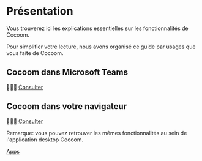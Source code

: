# Présentation

Vous trouverez ici les explications essentielles sur les fonctionnalités de Cocoom.

Pour simplifier votre lecture, nous avons organisé ce guide par usages que vous faite de Cocoom.


## Cocoom dans Microsoft Teams

👩🏾‍💻 [Consulter](./msteams-app/)

## Cocoom dans votre navigateur

👨🏻‍✈️ [Consulter](./web-app/)

Remarque: vous pouvez retrouver les mêmes fonctionnalités au sein de l'application desktop Cocoom.

[Apps](https://cocoom.com/app-integrations)
